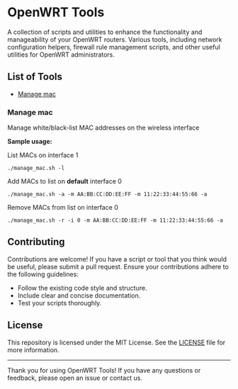 # OpenWRT Tools

A collection of scripts and utilities to enhance the functionality and manageability of your OpenWRT routers. Various tools, including network configuration helpers, firewall rule management scripts, and other useful utilities for OpenWRT administrators.

## List of Tools
- [Manage mac](#manage-mac)

### Manage mac
Manage white/black-list MAC addresses on the wireless interface

**Sample usage:**

List MACs on interface 1
```
./manage_mac.sh -l
```

Add MACs to list on **default** interface 0
```
./manage_mac.sh -a -m AA:BB:CC:DD:EE:FF -m 11:22:33:44:55:66 -a
```

Remove MACs from list on interface 0
```
./manage_mac.sh -r -i 0 -m AA:BB:CC:DD:EE:FF -m 11:22:33:44:55:66 -a
```

## Contributing

Contributions are welcome! If you have a script or tool that you think would be useful, please submit a pull request. Ensure your contributions adhere to the following guidelines:

- Follow the existing code style and structure.
- Include clear and concise documentation.
- Test your scripts thoroughly.

## License

This repository is licensed under the MIT License. See the [LICENSE](LICENSE) file for more information.

---

Thank you for using OpenWRT Tools! If you have any questions or feedback, please open an issue or contact us.
